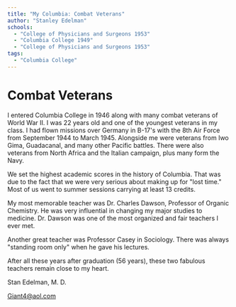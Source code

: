```yaml
---
title: "My Columbia: Combat Veterans"
author: "Stanley Edelman"
schools:
  - "College of Physicians and Surgeons 1953"
  - "Columbia College 1949"
  - "College of Physicians and Surgeons 1953"
tags:
  - "Columbia College"
---
```


# Combat Veterans

I entered Columbia College in 1946 along with many combat veterans of World War II. I was 22 years old and one of the youngest veterans in my class. I had flown missions over Germany in B-17's with the 8th Air Force from September 1944 to March 1945. Alongside me were veterans from Iwo Gima, Guadacanal, and many other Pacific battles. There were also veterans from North Africa and the Italian campaign, plus many form the Navy.

We set the highest academic scores in the history of Columbia. That was due to the fact that we were very serious about making up for "lost time." Most of us went to summer sessions carrying at least 13 credits.

My most memorable teacher was Dr. Charles Dawson, Professor of Organic Chemistry. He was very influential in changing my major studies to medicine. Dr. Dawson was one of the most organized and fair teachers I ever met.

Another great teacher was Professor Casey in Sociology. There was always "standing room only" when he gave his lectures.

After all these years after graduation (56 years), these two fabulous teachers remain close to my heart.

Stan Edelman, M. D.

Giant4@aol.com
